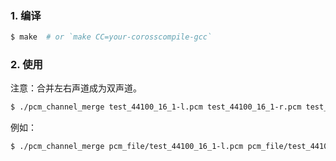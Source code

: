 
### 1. 编译

```bash
$ make 	# or `make CC=your-corosscompile-gcc`
```

### 2. 使用

注意：合并左右声道成为双声道。

```bash
$ ./pcm_channel_merge test_44100_16_1-l.pcm test_44100_16_1-r.pcm test_44100_16_2.pcm
```

例如：

```bash
$ ./pcm_channel_merge pcm_file/test_44100_16_1-l.pcm pcm_file/test_44100_16_1-r.pcm test_44100_16_2.pcm
```

